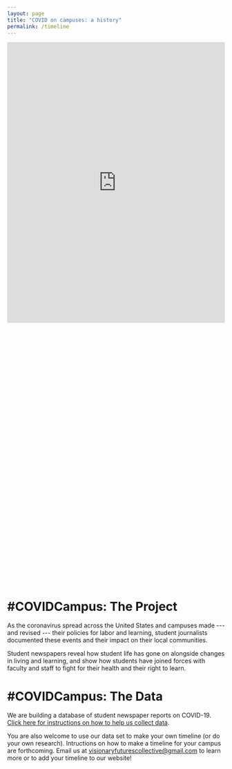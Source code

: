 ```yaml
---
layout: page
title: "COVID on campuses: a history"
permalink: /timeline
---
```


<iframe src='https://cdn.knightlab.com/libs/timeline3/latest/embed/index.html?source=12Q9u23GJuYgKOqNtnYbdhWGmXkdx-Um-Xx05Xj_rVgY&font=Default&lang=en&initial_zoom=2&height=650' width='100%' height='650' webkitallowfullscreen mozallowfullscreen allowfullscreen frameborder='0'></iframe>
<link title="timeline-styles" rel="stylesheet" href="https://cdn.knightlab.com/libs/timeline3/latest/css/timeline.css">
<!-- Hannah, you would sub in the font you want here based on the links here by replacing the link here -->
<link title="timeline-styles" rel="stylesheet" href="https://cdn.knightlab.com/libs/timeline3/latest/css/fonts/font.abril-droidsans.css">

<!-- link above -->
<script src="https://cdn.knightlab.com/libs/timeline3/latest/js/timeline.js"></script>

<div id='timeline-embed' style="width: 100%; height: 600px"></div>

<!-- 3 -->
<script type="text/javascript">
  // The TL.Timeline constructor takes at least two arguments:
  // the id of the Timeline container (no '#'), and
  // the URL to your JSON data file or Google spreadsheet.
  // the id must refer to an element "above" this code,
  // and the element must have CSS styling to give it width and height
  // optionally, a third argument with configuration options can be passed.
  // See below for more about options.
  timeline = new TL.Timeline('timeline-embed',
    'https://docs.google.com/spreadsheets/d/12Q9u23GJuYgKOqNtnYbdhWGmXkdx-Um-Xx05Xj_rVgY/pubhtml');
</script>


# #COVIDCampus: The Project
As the coronavirus spread across the United States and campuses made --- and revised --- their policies for labor and learning, student journalists documented these events and their impact on their local communities. 

Student newspapers reveal how student life has gone on alongside changes in living and learning, and show how students have joined forces with faculty and staff to fight for their health and their right to learn.

# #COVIDCampus: The Data

We are building a database of student newspaper reports on COVID-19. [Click here for instructions on how to help us collect data](https://docs.google.com/document/d/1R9XvbssNDxQ1xV8xWM83mjrf-BIRWuGfvCpm5dB-UzA/edit). 

You are also welcome to use our data set to make your own timeline (or do your own research). Intructions on how to make a timeline for your campus are forthcoming. Email us at visionaryfuturescollective@gmail.com to learn more or to add your timeline to our website!

